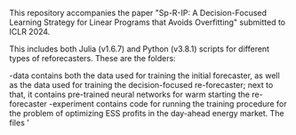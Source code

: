 This repository accompanies the paper "Sp-R-IP: A Decision-Focused Learning Strategy for Linear Programs that Avoids Overfitting" submitted to ICLR 2024.

This includes both Julia (v1.6.7) and Python (v3.8.1) scripts for different types of reforecasters. These are the folders:

-data contains both the data used for training the initial forecaster, as well as the data used for training the decision-focused re-forecaster; next to that, it contains pre-trained neural networks for warm starting the re-forecaster
-experiment contains code for running the training procedure for the problem of optimizing ESS profits in the day-ahead energy market. The files '
